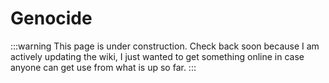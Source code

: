 # Genocide

:::warning
This page is under construction. Check back soon because I am actively updating the wiki, I just wanted to get something online in case anyone can get use from what is up so far.
:::
